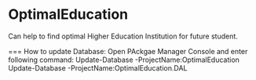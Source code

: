 OptimalEducation
================

Can help to find optimal Higher Education Institution for future student.

===
How to update Database:
Open PAckgae Manager Console and enter following command:
Update-Database -ProjectName:OptimalEducation
Update-Database -ProjectName:OptimalEducation.DAL